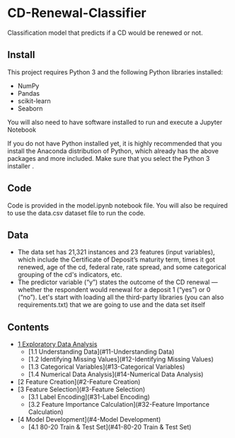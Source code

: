 # CD-Renewal-Classifier
Classification model that predicts if a CD would be renewed or not.

## Install
This project requires Python 3 and the following Python libraries installed:

- NumPy
- Pandas
- scikit-learn
- Seaborn

You will also need to have software installed to run and execute a Jupyter Notebook

If you do not have Python installed yet, it is highly recommended that you install the Anaconda distribution of Python, which already has the above packages and more included. Make sure that you select the Python 3 installer .

## Code
Code is provided in the model.ipynb notebook file. You will also be required to use the data.csv dataset file to run the code. 

## Data
* The data set has 21,321 instances and 23 features (input variables), which include the Certificate of Deposit’s maturity term, times it got renewed, age of the cd, federal rate, rate spread, and some categorical grouping of the cd's indicators, etc.
* The predictor variable (“y”) states the outcome of the CD renewal — whether the respondent would renewal for a deposit 1 (“yes”) or 0 (“no”).
Let's start with loading all the third-party libraries (you can also requirements.txt) that we are going to use and the data set itself

## Contents 
- [1 Exploratory Data Analysis](https://render.githubusercontent.com/view/ipynb?color_mode=light&commit=be805de6a9d574720d634d9aa7d103a928f7a75c&enc_url=68747470733a2f2f7261772e67697468756275736572636f6e74656e742e636f6d2f486172696b61416e6368612f43442d52656e6577616c2d436c61737369666965722f626538303564653661396435373437323064363334643961613764313033613932386637613735632f4d6f64656c2e6970796e62&nwo=HarikaAncha%2FCD-Renewal-Classifier&path=Model.ipynb&repository_id=334535459&repository_type=Repository#Exploratory-Data-Analysis)
  * [1.1 Understanding Data](#11-Understanding Data)
  * [1.2 Identifying Missing Values](#12-Identifying Missing Values)
  * [1.3 Categorical Variables](#13-Categorical Variables)
  * [1.4 Numerical Data Analysis](#14-Numerical Data Analysis)
- [2 Feature Creation](#2-Feature Creation)
- [3 Feature Selection](#3-Feature Selection)
  * [3.1 Label Encoding](#31-Label Encoding)
  * [3.2 Feature Importance Calculation](#32-Feature Importance Calculation)
- [4 Model Development](#4-Model Development)
  * [4.1 80-20 Train & Test Set](#41-80-20 Train & Test Set)
